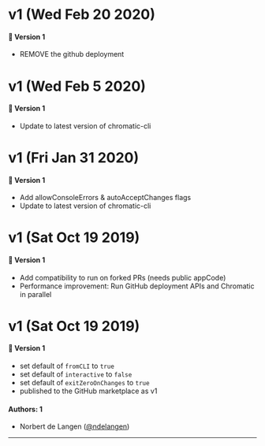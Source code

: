 # v1 (Wed Feb 20 2020)

#### 🚀  Version 1

- REMOVE the github deployment

# v1 (Wed Feb 5 2020)

#### 🚀  Version 1

- Update to latest version of chromatic-cli

# v1 (Fri Jan 31 2020)

#### 🚀  Version 1

- Add allowConsoleErrors & autoAcceptChanges flags
- Update to latest version of chromatic-cli

# v1 (Sat Oct 19 2019)

#### 🚀  Version 1

- Add compatibility to run on forked PRs (needs public appCode)
- Performance improvement: Run GitHub deployment APIs and Chromatic in parallel

# v1 (Sat Oct 19 2019)

#### 🚀  Version 1

- set default of `fromCLI` to `true`
- set default of `interactive` to `false`
- set default of `exitZeroOnChanges` to `true`
- published to the GitHub marketplace as v1

#### Authors: 1

- Norbert de Langen ([@ndelangen](https://github.com/ndelangen))

---
